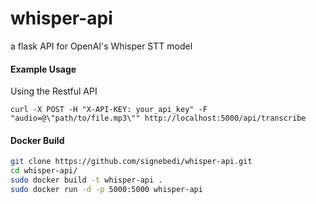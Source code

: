 # whisper-api
a flask API for OpenAI's Whisper STT model

#### Example Usage

Using the Restful API

```
curl -X POST -H "X-API-KEY: your_api_key" -F "audio=@\"path/to/file.mp3\"" http://localhost:5000/api/transcribe
```

#### Docker Build

```bash
git clone https://github.com/signebedi/whisper-api.git
cd whisper-api/
sudo docker build -t whisper-api .
sudo docker run -d -p 5000:5000 whisper-api
```